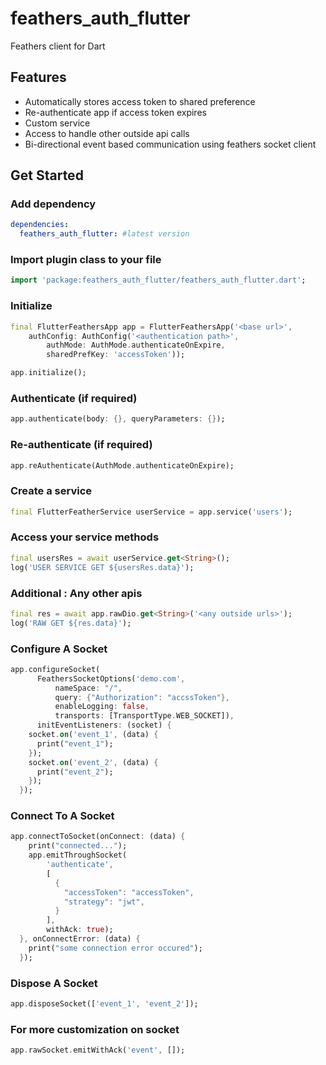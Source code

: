# feathers_auth_flutter

Feathers client for Dart

## Features
- Automatically stores access token to shared preference
- Re-authenticate app if access token expires
- Custom service
- Access to handle other outside api calls
- Bi-directional event based communication using feathers socket client

## Get Started

### Add dependency

```yaml
dependencies:
  feathers_auth_flutter: #latest version
```

### Import plugin class to your file
```dart
import 'package:feathers_auth_flutter/feathers_auth_flutter.dart';
```

### Initialize
```dart
final FlutterFeathersApp app = FlutterFeathersApp('<base url>',
    authConfig: AuthConfig('<authentication path>',
        authMode: AuthMode.authenticateOnExpire,
        sharedPrefKey: 'accessToken'));

app.initialize();
```

### Authenticate (if required)
```dart
app.authenticate(body: {}, queryParameters: {});
```

### Re-authenticate (if required)
```dart
app.reAuthenticate(AuthMode.authenticateOnExpire);
```

### Create a service
```dart
final FlutterFeatherService userService = app.service('users');
```

### Access your service methods
```dart
final usersRes = await userService.get<String>();
log('USER SERVICE GET ${usersRes.data}');
```

### Additional : Any other apis
```dart
final res = await app.rawDio.get<String>('<any outside urls>');
log('RAW GET ${res.data}');
```

### Configure A Socket
```dart
app.configureSocket(
      FeathersSocketOptions('demo.com',
          nameSpace: "/",
          query: {"Authorization": "accssToken"},
          enableLogging: false,
          transports: [TransportType.WEB_SOCKET]),
      initEventListeners: (socket) {
    socket.on('event_1', (data) {
      print("event_1");
    });
    socket.on('event_2', (data) {
      print("event_2");
    });
  });
```

### Connect To A Socket
```dart
app.connectToSocket(onConnect: (data) {
    print("connected...");
    app.emitThroughSocket(
        'authenticate',
        [
          {
            "accessToken": "accessToken",
            "strategy": "jwt",
          }
        ],
        withAck: true);
  }, onConnectError: (data) {
    print("some connection error occured");
  });
```

### Dispose A Socket
```dart
app.disposeSocket(['event_1', 'event_2']);
```

### For more customization on socket
```dart
app.rawSocket.emitWithAck('event', []);
```